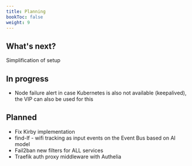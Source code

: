 ```yaml
---
title: Planning
bookToc: false
weight: 9
---
```


## What's next?
Simplification of setup

## In progress
* Node failure alert in case Kubernetes is also not available (keepalived), the VIP can also be used for this

## Planned
* Fix Kirby implementation
* find-lf - wifi tracking as input events on the Event Bus based on AI model
* Fail2ban new filters for ALL services
* Traefik auth proxy middleware with Authelia